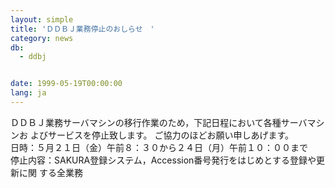 ```yaml
---
layout: simple
title: 'ＤＤＢＪ業務停止のおしらせ　'
category: news
db:
  - ddbj


date: 1999-05-19T00:00:00
lang: ja
---
```


ＤＤＢＪ業務サーバマシンの移行作業のため，下記日程において各種サーバマシンお よびサービスを停止致します。 ご協力のほどお願い申しあげます。<br>日時：５月２１日（金）午前８：３０から２４日（月）午前１０：００まで<br>停止内容：SAKURA登録システム，Accession番号発行をはじめとする登録や更新に関 する全業務
